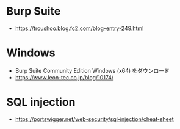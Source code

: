 # Burp Suite
- https://troushoo.blog.fc2.com/blog-entry-249.html

# Windows
- Burp Suite Community Edition Windows (x64) をダウンロード
- https://www.leon-tec.co.jp/blog/10174/

# SQL injection
- https://portswigger.net/web-security/sql-injection/cheat-sheet
